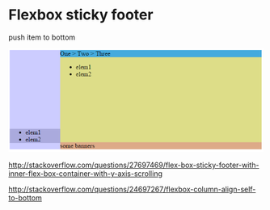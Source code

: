 # Flexbox sticky footer

push item to bottom

![](/screenshot.png)

http://stackoverflow.com/questions/27697469/flex-box-sticky-footer-with-inner-flex-box-container-with-y-axis-scrolling

http://stackoverflow.com/questions/24697267/flexbox-column-align-self-to-bottom